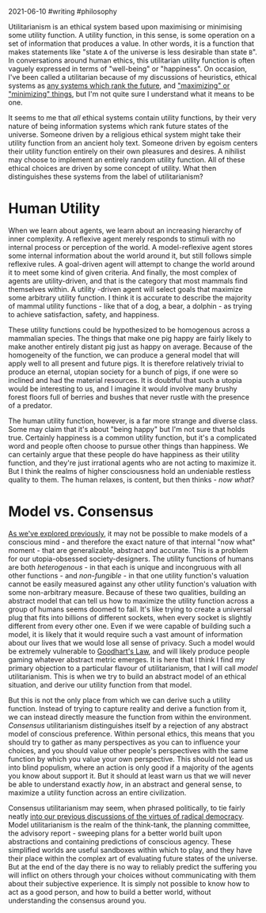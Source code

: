 2021-06-10 #writing #philosophy

Utilitarianism is an ethical system based upon maximising or minimising some utility function. A utility function, in this sense, is some operation on a set of information that produces a value. In other words, it is a function that makes statements like "state `A` of the universe is less desirable than state `B`". In conversations around human ethics, this utilitarian utility function is often vaguely expressed in terms of "well-being" or "happiness". On occasion, I've been called a utilitarian because of my discussions of heuristics, ethical systems as [any systems which rank the future](https://lrtw.net/blog/ethics&arbitraryobjects), and ["maximizing" or "minimizing" things](https://lrtw.net/blog/whydemocracy), but I'm not quite sure I understand what it means to be one.

It seems to me that *all* ethical systems contain utility functions, by their very nature of being information systems which rank future states of the universe. Someone driven by a religious ethical system might take their utility function from an ancient holy text. Someone driven by egoism centers their utility function entirely on their own pleasures and desires. A nihilist may choose to implement an entirely random utility function. All of these ethical choices are driven by some concept of utility. What then distinguishes these systems from the label of utilitarianism?

# Human Utility

When we learn about agents, we learn about an increasing hierarchy of inner complexity. A reflexive agent merely responds to stimuli with no internal process or perception of the world. A model-reflexive agent stores some internal information about the world around it, but still follows simple reflexive rules. A goal-driven agent will attempt to change the world around it to meet some kind of given criteria. And finally, the most complex of agents are utility-driven, and that is the category that most mammals find themselves within. A utility -driven agent will select goals that maximize some arbitrary utility function. I think it is accurate to describe the majority of mammal utility functions - like that of a dog, a bear, a dolphin - as trying to achieve satisfaction, safety, and happiness.

These utility functions could be hypothesized to be homogenous across a mammalian species. The things that make one pig happy are fairly likely to make another entirely distant pig just as happy on average. Because of the homogeneity of the function, we can produce a general model that will apply well to all present and future pigs. It is therefore relatively trivial to produce an eternal, utopian society for a bunch of pigs, if one were so inclined and had the material resources. It is doubtful that such a utopia would be interesting to us, and I imagine it would involve many brushy forest floors full of berries and bushes that never rustle with the presence of a predator.

The human utility function, however, is a far more strange and diverse class. Some may claim that it's about "being happy" but I'm not sure that holds true. Certainly happiness is a common utility function, but it's a complicated word and people often choose to pursue other things than happiness. We can certainly argue that these people do have happiness as their utility function, and they're just irrational agents who are not acting to maximize it. But I think the realms of higher consciousness hold an undeniable restless quality to them. The human relaxes, is content, but then thinks - *now what?*

# Model vs. Consensus

[As we've explored previously](https://lrtw.net/blog/egosarefractallycomplex), it may not be possible to make models of a conscious mind - and therefore the exact nature of that internal "now what" moment - that are generalizable, abstract and accurate. This is a problem for our utopia-obsessed society-designers. The utility functions of humans are both *heterogenous* - in that each is unique and incongruous with all other functions - and *non-fungible* - in that one utility function's valuation cannot be easily measured against any other utility function's valuation with some non-arbitrary measure. Because of these two qualities, building an abstract model that can tell us how to maximize the utility function across a group of humans seems doomed to fail. It's like trying to create a universal plug that fits into billions of different sockets, when every socket is slightly different from every other one. Even if we were capable of building such a model, it is likely that it would require such a vast amount of information about our lives that we would lose all sense of privacy. Such a model would be extremely vulnerable to [Goodhart's Law](https://en.wikipedia.org/wiki/Goodhart%27s_law), and will likely produce people gaming whatever abstract metric emerges. It is here that I think I find my primary objection to a particular flavour of utilitarianism, that I will call *model* utilitarianism. This is when we try to build an abstract model of an ethical situation, and derive our utility function from that model.


But this is not the only place from which we can derive such a utility function. Instead of trying to capture reality and derive a function from it, we can instead directly measure the function from within the environment. *Consensus* utilitarianism distinguishes itself by a rejection of any abstract model of conscious preference. Within personal ethics, this means that you should try to gather as many perspectives as you can to influence your choices, and you should value other people's perspectives with the same function by which you value your own perspective. This should not lead us into blind populism, where an action is only good if a majority of the agents you know about support it. But it should at least warn us that we will never be able to understand exactly *how*, in an abstract and general sense, to maximize a utility function across an entire civilization.

Consensus utilitarianism may seem, when phrased politically, to tie fairly neatly [into our previous discussions of the virtues of radical democracy](https://lrtw.net/blog/whydemocracy). Model utilitarianism is the realm of the think-tank, the planning committee, the advisory report - sweeping plans for a better world built upon abstractions and containing predictions of conscious agency. These simplified worlds are useful sandboxes within which to play, and they have their place within the complex art of evaluating future states of the universe. But at the end of the day there is no way to reliably predict the suffering you will inflict on others through your choices without communicating with them about their subjective experience. It is simply not possible to know how to act as a good person, and how to build a better world, without understanding the consensus around you.
